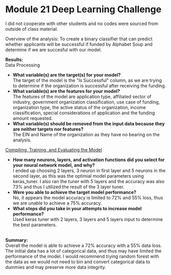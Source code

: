 # Module 21 Deep Learning Challenge

I did not cooperate with other students and no codes were sourced from outside of class material.</br>

</b>Overview of the analysis:</b> To create a binary classifier that can predict whether applicants will be successful if funded by Alphabet Soup and determine if we are succesful with our model.</br>

<b>Results:</b></br>
Data Processing
<ul>
<li><b>What variable(s) are the target(s) for your model?</b></br>
    The target of the model is the "Is Successful" column, as we are trying to determine if the organization is successful after receiving the funding.</li>
<li><b>What variable(s) are the features for your model?</b></br>
    The features of the model are application type, affiliated sector of industry, government organization classification, use case of funding, organization type, the active status of the organization, income classification, special considerations of application and the funding amount requested.</li>
<li><b>What variable(s) should be removed from the input data because they are neither targets nor features?</b></br>
    The EIN and Name of the organization as they have no bearing on the analysis.</li>
</ul>

<u>Compiling, Training, and Evaluating the Model</u>
<ul>
<li><b>How many neurons, layers, and activation functions did you select for your neural network model, and why?</b></br>
    I ended up choosing 2 layers, 3 neuron in first layer and 5 neurons in the second layer, as this was the optimial model parameters using keras_tuner. I also ran the tuner with 5 layers and the accuracy was also 73% and thus I utilized the result of the 3 layer tuner.</li>
<li><b>Were you able to achieve the target model performance?</b></br>
    No, it appears the model accuracy is limited to 72% and 55% loss, thus we are unable to achieve a 75% accuracy.</li>
<li><b>What steps did you take in your attempts to increase model performance?</b></br>
    Used keras tuner with 2 layers, 3 layers and 5 layers input to determine the best parameters.</li>
</ul>
</br>
<b>Summary:</b></br> Overall the model is able to achieve a 72% accuracy with a 55% data loss. The initial data has a lot of categorical data, and thus may have limited the performance of the model. I would recommend trying random forest with the data as we would not need to bin and convert categorical data to dummies and may preserve more data integrity.